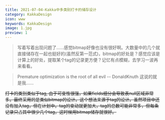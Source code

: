 ```yaml
---
title: 2021-07-04-Kakka中多类别打卡的储存设计
category: KakkaDesign
icon: www
keywords: KakkaDesign
image: 1.jpg
preview: 1
---
```

> 写着写着出现问题了……感觉bitmap好像也没有很好啊。大数量中的几个就直接储存在一起也挺好的(虽然反第一范式)，bitmap的好处是？感觉应该是计算上的好处，提取某个tag的记录更方便？记忆有点模糊，去学习一波再来看看。

> Premature optimization is the root of all evil -- DonaldKnuth
> 这说的就是我……

<del>打卡的类别类似于tag, 由于可变性很强，如果fields细分会导致表null区域非常多。最终采用的是类似bitmap的设计。这个想法来源于tag的设计。虽然项目中还没有加入tag，但在计划中。tag的变动就更加大，tag的总数可能非常多，但每条记录只占其中很少几个tag，这时候用bitmap储存就很好。</del>